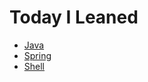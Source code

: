 # Today I Leaned

- [Java](./Java/index.md)
- [Spring](./Spring/index.md)
- [Shell](./Shell/index.md)

